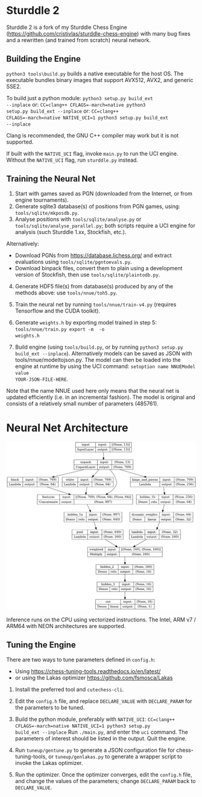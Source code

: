 # Sturddle 2

Sturddle 2 is a fork of my Sturddle Chess Engine (https://github.com/cristivlas/sturddle-chess-engine)
with many bug fixes and a rewritten (and trained from scratch) neural network.

## Building the Engine
<code>python3 tools\build.py</code> builds a native executable for the host OS. The executable
bundles binary images that support AVX512, AVX2, and generic SSE2.

To build just a python module:
<code>python3 setup.py build_ext --inplace</code>
or:
<code>CC=clang++ CFLAGS=-march=native python3 setup.py build_ext --inplace</code>
or:
<code>CC=clang++ CFLAGS=-march=native NATIVE_UCI=1 python3 setup.py build_ext --inplace</code>

Clang is recommended, the GNU C++ compiler may work but it is not supported.

If built with the `NATIVE_UCI` flag, invoke `main.py` to run the UCI engine.
Without the `NATIVE_UCI` flag, run `sturddle.py` instead.

## Training the Neural Net

1) Start with games saved as PGN (downloaded from the Internet, or from engine tournaments).
2) Generate sqlite3 database(s) of positions from PGN games, using: `tools/sqlite/mkposdb.py`.
3) Analyse positions with `tools/sqlite/analyse.py` or `tools/sqlite/analyse_parallel.py`; both
scripts require a UCI engine for analysis (such Sturddle 1.xx, Stockfish, etc.).

Alternatively:
- Download PGNs from https://database.lichess.org/ and extract
evaluations using `tools/sqlite/pgntoevals.py`.
- Download binpack files, convert them to plain using a development version
of Stockfish, then use `tools/sqlite/plaintodb.py`.

4) Generate HDF5 file(s) from database(s) produced by any of the methods above: use `tools/nnue/toh5.py`.

5) Train the neural net by running `tools/nnue/train-v4.py` (requires Tensorflow and the CUDA toolkit).
6) Generate `weights.h` by exporting model trained in step 5:
<code>tools/nnue/train.py export -m <path-to-model> -o weights.h</code>
7) Build engine (using `tools/build.py`, or by running <code>python3 setup.py build\_ext --inplace</code>).
Alternatively models can be saved as JSON with tools/nnue/modeltojson.py. The model can then be
loaded into the engine at runtime by using the UCI command:
<code>setoption name NNUEModel value YOUR-JSON-FILE-HERE</code>.

Note that the name NNUE used here only means that the neural net is updated efficiently (i.e. in an
incremental fashion). The model is original and consists of a relatively small number of parameters (485761).

# Neural Net Architecture
![plot](./model.png)

Inference runs on the CPU using vectorized instructions.
The Intel, ARM v7 / ARM64 with NEON architectures are supported.

## Tuning the Engine

There are two ways to tune parameters defined in `config.h`:
- Using https://chess-tuning-tools.readthedocs.io/en/latest/
- or using the Lakas optimizer https://github.com/fsmosca/Lakas

1) Install the preferred tool and `cutechess-cli`.

2) Edit the `config.h` file, and replace `DECLARE_VALUE` with `DECLARE_PARAM` for the parameters to be tuned.
3) Build the python module, preferably with `NATIVE_UCI`:
<code>CC=clang++ CFLAGS=-march=native NATIVE_UCI=1 python3 setup.py build_ext --inplace</code>
Run `./main.py`, and enter the `uci` command. The parameters of interest should be listed in the output.
Quit the engine.

4) Run `tuneup/gentune.py` to generate a JSON configuration file for chess-tuning-tools, or
`tuneup/genlakas.py` to generate a wrapper script to invoke the Lakas optimizer.

5) Run the optimizer. Once the optimizer converges, edit the `config.h` file, and change the values
of the parameters; change `DECLARE_PARAM` back to `DECLARE_VALUE`.


